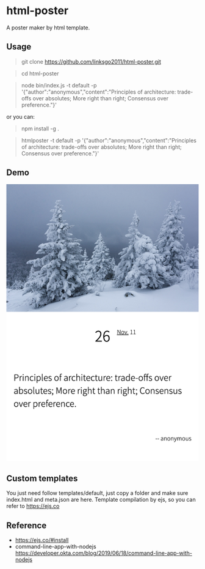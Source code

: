 # html-poster
A poster maker by html template.

## Usage

> git clone https://github.com/linksgo2011/html-poster.git

> cd html-poster

> node bin/index.js -t default -p '{"author":"anonymous","content":"Principles of architecture: trade-offs over absolutes; More right than right; Consensus over preference."}'

or you can: 

> npm install -g .

> htmlposter -t default -p '{"author":"anonymous","content":"Principles of architecture: trade-offs over absolutes; More right than right; Consensus over preference."}'


## Demo

![default](./demo/default.png)


## Custom templates 

You just need follow templates/default, just copy a folder and make sure index.html and meta.json are here.
Template compilation by ejs, so you can refer to https://ejs.co

## Reference

- https://ejs.co/#install
- command-line-app-with-nodejs https://developer.okta.com/blog/2019/06/18/command-line-app-with-nodejs
